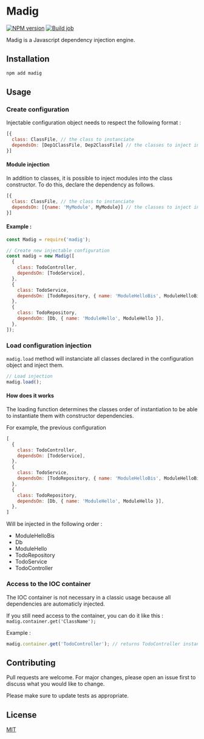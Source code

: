 # Madig

[![NPM version](https://img.shields.io/npm/v/madig.svg)](https://www.npmjs.com/package/madig) [![Build job](https://github.com/drouian-m/madig/actions/workflows/build.yml/badge.svg)](https://github.com/drouian-m/madig/actions/workflows/build.yml)

Madig is a Javascript dependency injection engine.

## Installation

```bash
npm add madig
```

## Usage

### Create configuration

Injectable configuration object needs to respect the following format :

```js
[{
  class: ClassFile, // the class to instanciate
  dependsOn: [Dep1ClassFile, Dep2ClassFile] // the classes to inject in the constructor
}]
```

#### Module injection

In addition to classes, it is possible to inject modules into the class constructor.
To do this, declare the dependency as follows.
```js
[{
  class: ClassFile, // the class to instanciate
  dependsOn: [{name: 'MyModule', MyModule}] // the classes to inject in the constructor
}]
```

#### Example :

```js
const Madig = require('madig');

// Create new injectable configuration
const madig = new Madig([
  {
    class: TodoController,
    dependsOn: [TodoService],
  },
  {
    class: TodoService,
    dependsOn: [TodoRepository, { name: 'ModuleHelloBis', ModuleHelloBis }],
  },
  {
    class: TodoRepository,
    dependsOn: [Db, { name: 'ModuleHello', ModuleHello }],
  },
]);
```
### Load configuration injection

`madig.load` method will instanciate all classes declared in the configuration object and inject them.
```js
// Load injection
madig.load();
```

#### How does it works

The loading function determines the classes order of instantiation to be able to instantiate them with constructor dependencies.

For example, the previous configuration 

```js
[
  {
    class: TodoController,
    dependsOn: [TodoService],
  },
  {
    class: TodoService,
    dependsOn: [TodoRepository, { name: 'ModuleHelloBis', ModuleHelloBis }],
  },
  {
    class: TodoRepository,
    dependsOn: [Db, { name: 'ModuleHello', ModuleHello }],
  },
]
```

Will be injected in the following order :
- ModuleHelloBis
- Db
- ModuleHello
- TodoRepository
- TodoService
- TodoController

### Access to the IOC container

The IOC container is not necessary in a classic usage because all dependencies are automaticly injected.

If you still need access to the container, you can do it like this : `madig.container.get('ClassName');` 

Example :
```js
madig.container.get('TodoController'); // returns TodoController instance
```

## Contributing
Pull requests are welcome. For major changes, please open an issue first to discuss what you would like to change.

Please make sure to update tests as appropriate.

## License
[MIT](https://choosealicense.com/licenses/mit/)
